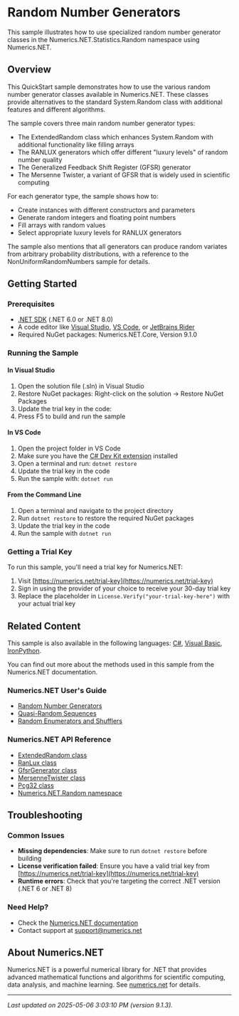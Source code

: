 # Random Number Generators

This sample illustrates how to use specialized random number generator classes in the Numerics.NET.Statistics.Random namespace using Numerics.NET.

## Overview

This QuickStart sample demonstrates how to use the various random number generator classes available in 
Numerics.NET. These classes provide alternatives to the standard System.Random class with additional 
features and different algorithms.

The sample covers three main random number generator types:

- The ExtendedRandom class which enhances System.Random with additional functionality like filling arrays
- The RANLUX generators which offer different "luxury levels" of random number quality
- The Generalized Feedback Shift Register (GFSR) generator
- The Mersenne Twister, a variant of GFSR that is widely used in scientific computing

For each generator type, the sample shows how to:
- Create instances with different constructors and parameters
- Generate random integers and floating point numbers
- Fill arrays with random values
- Select appropriate luxury levels for RANLUX generators

The sample also mentions that all generators can produce random variates from arbitrary probability
distributions, with a reference to the NonUniformRandomNumbers sample for details.


## Getting Started

### Prerequisites

- [.NET SDK](https://dotnet.microsoft.com/download) (.NET 6.0 or .NET 8.0)
- A code editor like [Visual Studio](https://visualstudio.microsoft.com/), [VS Code](https://code.visualstudio.com/), or [JetBrains Rider](https://www.jetbrains.com/rider/)
- Required NuGet packages: Numerics.NET.Core, Version 9.1.0

### Running the Sample

#### In Visual Studio
1. Open the solution file (.sln) in Visual Studio
2. Restore NuGet packages: Right-click on the solution → Restore NuGet Packages
3. Update the trial key in the code:
4. Press F5 to build and run the sample

#### In VS Code

1. Open the project folder in VS Code
2. Make sure you have the [C# Dev Kit extension](https://marketplace.visualstudio.com/items?itemName=ms-dotnettools.csdevkit) installed
3. Open a terminal and run: `dotnet restore`
4. Update the trial key in the code 
5. Run the sample with: `dotnet run`

#### From the Command Line

1. Open a terminal and navigate to the project directory
2. Run `dotnet restore` to restore the required NuGet packages
3. Update the trial key in the code
4. Run the sample with `dotnet run`

### Getting a Trial Key

To run this sample, you'll need a trial key for Numerics.NET:

1. Visit [https://numerics.net/trial-key](https://numerics.net/trial-key)
2. Sign in using the provider of your choice to receive your 30-day trial key
3. Replace the placeholder in `License.Verify("your-trial-key-here")` with your actual trial key

## Related Content

This sample is also available in the following languages: 
[C#](https://github.com/NumericsDotNet/quickstart-csharp/tree/net462/mathematics/random-numbers/random-number-generators), [Visual Basic](https://github.com/NumericsDotNet/quickstart-visualbasic/tree/net462/mathematics/random-numbers/random-number-generators), [IronPython](https://github.com/NumericsDotNet/quickstart-ironpython/tree/net462/mathematics/random-numbers/random-number-generators).

You can find out more about the methods used in this sample from the Numerics.NET documentation.

### Numerics.NET User's Guide

- [Random Number Generators](https://numerics.netrandom-numbers/random-number-generators)
- [Quasi-Random Sequences](https://numerics.netrandom-numbers/quasi-random-sequences)
- [Random Enumerators and Shufflers](https://numerics.netrandom-numbers/random-enumerators-and-shufflers)

### Numerics.NET API Reference

- [ExtendedRandom class](https://numerics.net/documentation/latest/reference/numerics.net.random.extendedrandom)
- [RanLux class](https://numerics.net/documentation/latest/reference/numerics.net.random.ranlux)
- [GfsrGenerator class](https://numerics.net/documentation/latest/reference/numerics.net.random.gfsrgenerator)
- [MersenneTwister class](https://numerics.net/documentation/latest/reference/numerics.net.random.mersennetwister)
- [Pcg32 class](https://numerics.net/documentation/latest/reference/numerics.net.random.pcg32)
- [Numerics.NET.Random namespace](https://numerics.net/documentation/latest/reference/numerics.net.random)


## Troubleshooting

### Common Issues

- **Missing dependencies**: Make sure to run `dotnet restore` before building
- **License verification failed**: Ensure you have a valid trial key from [https://numerics.net/trial-key](https://numerics.net/trial-key)
- **Runtime errors**: Check that you're targeting the correct .NET version (.NET 6 or .NET 8)

### Need Help?

- Check the [Numerics.NET documentation](https://numerics.net/documentation/)
- Contact support at [support@numerics.net](mailto:support@numerics.net?subject=RandomNumberGenerators%20QuickStart%20Sample%20%28F%23%29)

## About Numerics.NET

Numerics.NET is a powerful numerical library for .NET that provides advanced mathematical 
functions and algorithms for scientific computing, data analysis, and machine learning.
See [numerics.net](https://numerics.net) for details.

---

_Last updated on 2025-05-06 3:03:10 PM (version 9.1.3)._
